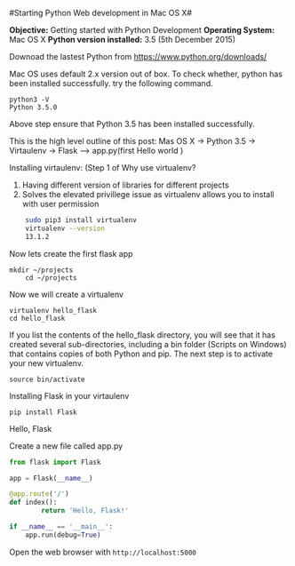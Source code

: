
#Starting Python Web development in Mac OS X#

**Objective:** Getting started with Python Development
**Operating System:** Mac OS X
**Python version installed:** 3.5 (5th December 2015)


Downoad the lastest Python from https://www.python.org/downloads/

Mac OS uses default 2.x version out of box.
To check whether, python has been installed successfully. try the following command.

    python3 -V
    Python 3.5.0

Above step ensure that Python 3.5 has been installed successfully.

This is the high level outline of this post:
Mas OS X -> Python 3.5 -> Virtaulenv -> Flask --> app.py(first Hello world )


Installing virtaulenv: (Step 1 of 
Why use virtualenv?
1. Having different version of libraries for different projects
2. Solves the elevated privillege issue as virtualenv allows you to install with user permission
```bash
    sudo pip3 install virtualenv
    virtualenv --version
    13.1.2
```  
Now lets create the first flask app
```shell
mkdir ~/projects
    cd ~/projects
```

Now we will create a virtualenv
```shell
virtualenv hello_flask
cd hello_flask
```

If you list the contents of the hello_flask directory, you will see that it has created several sub-directories, including a bin folder (Scripts on Windows) that contains copies of both Python and pip. The next step is to activate your new virtualenv.
```shell
source bin/activate
```

Installing Flask in your virtaulenv

    pip install Flask

Hello, Flask

Create a new file called app.py
```python
from flask import Flask

app = Flask(__name__)

@app.route('/')
def index():
		return 'Hello, Flask!'

if __name__ == '__main__':
	app.run(debug=True)

````
Open the web browser with ```http://localhost:5000```


    





